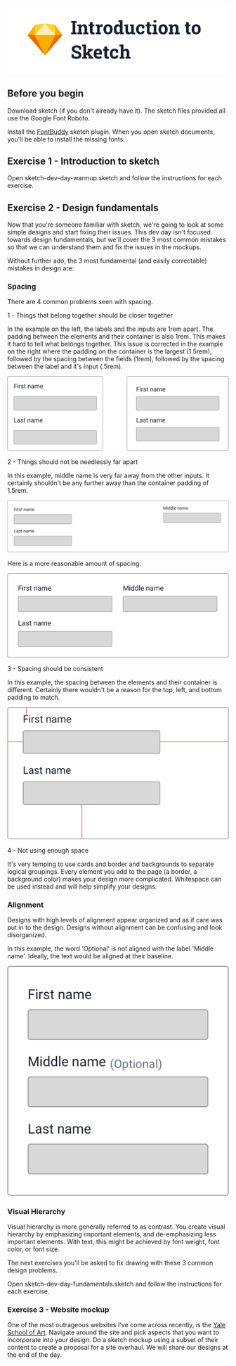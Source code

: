 ![](hero.png) 


## Before you begin

Download sketch (if you don't already have it). The sketch files provided all use the Google Font Roboto.

Install the [FontBuddy](https://github.com/AnimaApp/FontBuddy/blob/master/FontBuddy.zip) sketch plugin. When you open sketch documents, you'll be able to install the missing fonts.


## Exercise 1 - Introduction to sketch


Open sketch-dev-day-warmup.sketch and follow the instructions for each exercise.


## Exercise 2 - Design fundamentals

Now that you're someone familiar with sketch, we're going to look at some simple designs and start fixing their issues. This dev day isn't focused towards design fundamentals, but we'll cover the 3 most common mistakes so that we can understand them and fix the issues in the mockups. 

Without further ado, the 3 most fundamental (and easily correctable) mistakes in design are:

### Spacing

There are 4 common problems seen with spacing.

1 - Things that belong together should be closer together

In the example on the left, the labels and the inputs are 1rem apart. The padding between the elements and their container is also 1rem. This makes it hard to tell what belongs together. This issue is corrected in the example on the right where the padding on the container is the largest (1.5rem), followed by the spacing between the fields (1rem), followed by the spacing between the label and it's input (.5rem).

![](spacing-1.png)

2 - Things should not be needlessly far apart 

In this example, middle name is very far away from the other inputs. It certainly shouldn't be any further away than the container padding of 1.5rem.

![](spacing-2.png)

Here is a more reasonable amount of spacing:

![](spacing-2b.png)

3 - Spacing should be consistent 

In this example, the spacing between the elements and their container is different. Certainly there wouldn't be a reason for the top, left, and bottom padding to match.

![](spacing-3.png)


4 - Not using enough space

It's very temping to use cards and border and backgrounds to separate logical groupings. Every element you add to the page (a border, a background color) makes your design more complicated. Whitespace can be used instead and will help simplify your designs.


### Alignment
   
Designs with high levels of alignment appear organized and as if care was put in to the design. Designs without alignment can be confusing and look disorganized.  

In this example, the word 'Optional' is not aligned with the label 'Middle name'. Ideally, the text would be aligned at their baseline.

![](alignment-1.png)


### Visual Hierarchy

Visual hierarchy is more generally referred to as contrast. You create visual hierarchy by emphasizing important elements, and de-emphasizing less important elements. With text, this might be achieved by font weight, font color, or font size.


The next exercises you'll be asked to fix drawing with these 3 common design problems. 

Open sketch-dev-day-fundamentals.sketch and follow the instructions for each exercise.

### Exercise 3 - Website mockup
One of the most outrageous websites I've come across recently, is the [Yale School of Art](https://www.art.yale.edu/). Navigate around the site and pick aspects that you want to incorporate into your design. Do a sketch mockup using a subset of their content to create a proposal for a site overhaul. We will share our designs at the end of the day.
